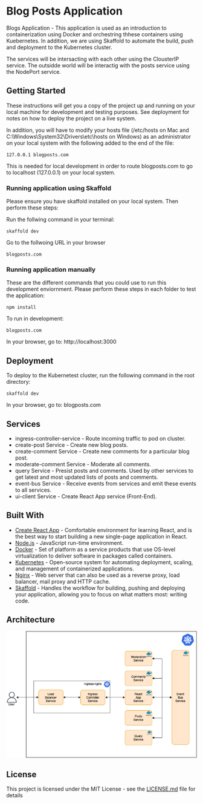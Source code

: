 # Blog Posts Application

Blogs Application - This application is used as an introduction to containerization using Docker and orchestring thhese containers using Kuebernetes. In addition, we are using Skaffold to automate the build, push and deployment to the Kubernetes cluster.

The services will be intersacting with each other using the ClousterIP service. The outsidde world will be interactig with the posts service using the NodePort service.

## Getting Started

These instructions will get you a copy of the project up and running on your local machine for development and testing purposes. See deployment for notes on how to deploy the project on a live system.

In addition, you will have to modify your hosts file (/etc/hosts on Mac and C:\Windows\System32\Drivers\etc\hosts on Windows) as an administrator on your local system with the following added to the end  of the file:

```
127.0.0.1 blogposts.com
```

This is needed for local development in order to route blogposts.com to go to localhost (127.0.0.1) on your local system. 

### Running application using Skaffold

Please ensure you have skaffold installed on your local system. Then perform these steps:

Run the follwing command in your terminal:
```
skaffold dev
```

Go to the follwoing URL in your browser
```
blogposts.com
```

### Running application manually

These are the different commands that you could use to run this development enviornment. Please perform these steps in each folder to test the application:

```
npm install
```

To run in development:
```
blogposts.com
```

In your browser, go to: http://localhost:3000

## Deployment

To deploy to the Kubernetest cluster, run the following command in the root directory:
```
skaffold dev
```

In your browser, go to: blogposts.com

## Services

* ingress-controller-service - Route incoming traffic to pod on cluster.
* create-post Service - Create new blog posts.
* create-comment Service - Create new comments for a particular blog post.
* moderate-comment Service - Moderate all comments.
* query Service - Presist posts and comments. Used by other services to get latest and most updated lists of posts and comments.
* event-bus Service - Receive events from services  and emit these events to all services.
* ui-client Service - Create React App service (Front-End).



## Built With

* [Create React App](https://reactjs.org/docs/create-a-new-react-app.html) - Comfortable environment for learning React, and is the best way to start building a new single-page application in React.
* [Node.js](https://nodejs.org/en/) - JavaScript run-time environment.
* [Docker](https://www.docker.com/) - Set of platform as a service products that use OS-level virtualization to deliver software in packages called containers.
* [Kubernetes](https://kubernetes.io/) - Open-source system for automating deployment, scaling, and management of containerized applications.
* [Nginx](https://www.nginx.com/) - Web server that can also be used as a reverse proxy, load balancer, mail proxy and HTTP cache. 
* [Skaffold](https://skaffold.dev/) - Handles the workflow for building, pushing and deploying your application, allowing you to focus on what matters most: writing code.

## Architecture
![Appliction Architecture](blogposts.png)

## License

This project is licensed under the MIT License - see the [LICENSE.md](LICENSE.md) file for details
